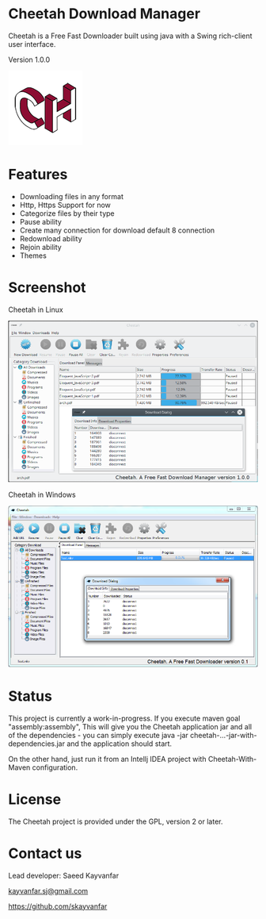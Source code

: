 # Cheetah Download Manager
Cheetah is a Free Fast Downloader built using java with a Swing rich-client user interface.

Version 1.0.0

![Alt text](/src/main/resources/images/ms-icon-150x150.png?raw=true "Cheetah")

# Features
* Downloading files in any format
* Http, Https Support for now
* Categorize files by their type
* Pause ability
* Create many connection for download default 8 connection
* Redownload ability
* Rejoin ability
* Themes

# Screenshot

Cheetah in Linux

![Alt text](/doc/Cheetah%20in%20Linux.png?raw=true "Cheetah")


Cheetah in Windows

![Alt text](/doc/Cheetah%20in%20Windows.png?raw=true "Cheetah") 

# Status
This project is currently a work-in-progress.
If you execute maven goal "assembly:assembly", This will give you the Cheetah application jar and all of the dependencies - you can simply execute java -jar cheetah-...-jar-with-dependencies.jar and the application should start.

On the other hand, just run it from an Intellj IDEA project with Cheetah-With-Maven configuration.

# License
The Cheetah project is provided under the GPL, version 2 or later.

# Contact us
Lead developer: Saeed Kayvanfar

kayvanfar.sj@gmail.com

https://github.com/skayvanfar
